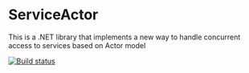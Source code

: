 # ServiceActor
This is a .NET library that implements a new way to handle concurrent access to services based on Actor model

[![Build status](https://ci.appveyor.com/api/projects/status/ip4lahn844gqfa8d?svg=true)](https://ci.appveyor.com/project/adospace/serviceactor)
